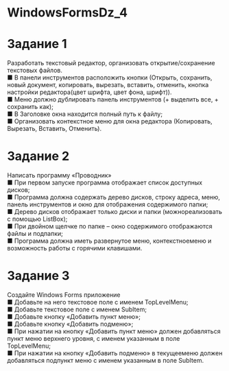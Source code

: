 # WindowsFormsDz_4
<h1>Задание 1</h1>
Разработать текстовый редактор, организовать открытие/сохранение текстовых файлов.<br>
■ В панели инструментов расположить кнопки (Открыть, сохранить, новый документ, копировать, вырезать, вставить,
отменить, кнопка настройки редактора(цвет шрифта, цвет фона, шрифт)).<br>
■ Меню должно дублировать панель инструментов (+ выделить все, + сохранить как);<br>
■ В Заголовке окна находится полный путь к файлу;<br>
■ Организовать контекстное меню для окна редактора (Копировать, Вырезать, Вставить, Отменить).
<h1>Задание 2</h1>
Написать программу «Проводник»<br>
■ При первом запуске программа отображает список доступных дисков;<br>
■ Программа должна содержать дерево дисков, строку адреса, меню, панель инструментов и окно для отображения содержимого папки;<br>
■ Дерево дисков отображает только диски и папки (можнореализовать с помощью ListBox);<br>
■ При двойном щелчке по папке – окно содержимого отображаются файлы и подпапки;<br>
■ Программа должна иметь развернутое меню, контекстноеменю и возможность работы с горячими клавишами.
<h1>Задание 3</h1>
Создайте Windows Forms приложение<br>
■ Добавьте на него текстовое поле с именем TopLevelMenu;<br>
■ Добавьте текстовое поле с именем SubItem;<br>
■ Добавьте кнопку «Добавить пункт меню»;<br>
■ Добавьте кнопку «Добавить подменю»;<br>
■ При нажатии на кнопку «Добавить пункт меню» должен добавляться пункт меню верхнего уровня, с именем указанным в поле TopLevelMenu;<br>
■ При нажатии на кнопку «Добавить подменю» в текущееменю должен добавляться подпункт меню с именем указанным в поле SubItem.